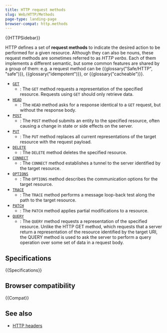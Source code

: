 ```yaml
---
title: HTTP request methods
slug: Web/HTTP/Methods
page-type: landing-page
browser-compat: http.methods
---
```


{{HTTPSidebar}}

HTTP defines a set of **request methods** to indicate the desired action to be performed for a given resource. Although they can also be nouns, these request methods are sometimes referred to as _HTTP verbs_. Each of them implements a different semantic, but some common features are shared by a group of them: e.g. a request method can be {{glossary("Safe/HTTP", "safe")}}, {{glossary("idempotent")}}, or {{glossary("cacheable")}}.

- [`GET`](/en-US/docs/Web/HTTP/Methods/GET)
  - : The `GET` method requests a representation of the specified resource. Requests using `GET` should only retrieve data.
- [`HEAD`](/en-US/docs/Web/HTTP/Methods/HEAD)
  - : The `HEAD` method asks for a response identical to a `GET` request, but without the response body.
- [`POST`](/en-US/docs/Web/HTTP/Methods/POST)
  - : The `POST` method submits an entity to the specified resource, often causing a change in state or side effects on the server.
- [`PUT`](/en-US/docs/Web/HTTP/Methods/PUT)
  - : The `PUT` method replaces all current representations of the target resource with the request payload.
- [`DELETE`](/en-US/docs/Web/HTTP/Methods/DELETE)
  - : The `DELETE` method deletes the specified resource.
- [`CONNECT`](/en-US/docs/Web/HTTP/Methods/CONNECT)
  - : The `CONNECT` method establishes a tunnel to the server identified by the target resource.
- [`OPTIONS`](/en-US/docs/Web/HTTP/Methods/OPTIONS)
  - : The `OPTIONS` method describes the communication options for the target resource.
- [`TRACE`](/en-US/docs/Web/HTTP/Methods/TRACE)
  - : The `TRACE` method performs a message loop-back test along the path to the target resource.
- [`PATCH`](/en-US/docs/Web/HTTP/Methods/PATCH)
  - : The `PATCH` method applies partial modifications to a resource.
- [`QUERY`](/en-US/docs/Web/HTTP/Methods/QUERY)
  - : The `QUERY` method requests a representation of the specified resource. Unlike the HTTP GET method, which requests that a server return a representation of the resource identified by the target URI, the QUERY method is used to ask the server to perform a query operation over some set of data in a request body.

## Specifications

{{Specifications}}

## Browser compatibility

{{Compat}}

## See also

- [HTTP headers](/en-US/docs/Web/HTTP/Headers)
